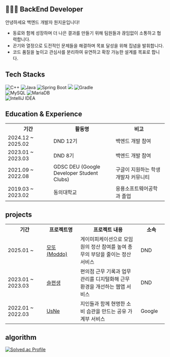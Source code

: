 
<!--
**sudhdkso/sudhdkso** is a ✨ _special_ ✨ repository because its `README.md` (this file) appears on your GitHub profile.

Here are some ideas to get you started:

- 🔭 I’m currently working on ...
- 🌱 I’m currently learning ...
- 👯 I’m looking to collaborate on ...
- 🤔 I’m looking for help with ...
- 💬 Ask me about ...
- 📫 How to reach me: ...
- 😄 Pronouns: ...
- ⚡ Fun fact: ...
-->

## 👩🏻‍💻 BackEnd Developer

<div align="left">

 안녕하세요 백엔드 개발자 원지윤입니다!
 - 동료와 함께 성장하며 더 나은 결과를 만들기 위해 팀원들과 끊임없이 소통하고 협력합니다. <br/>
 - 끈기와 열정으로 도전적인 문제들을 해결하며 목표 달성을 위해 집념을 발휘합니다. <br/>
 - 코드 품질을 높이고 관심사를 분리하여 유연하고 확장 가능한 설계를 목표로 합니다. <br/>

</div>

## Tech Stacks
<div align="left">
<!-- 언어 -->
  <div>
    <img alt="C++" src ="https://img.shields.io/badge/C++-00599C.svg?&style=flat&logo=cplusplus&logoColor=white"/>
    <img alt="Java" src ="https://img.shields.io/badge/Java-007396.svg?&style=flat&logo=OpenJDK&logoColor=white"/>
    <img alt="Spring Boot" src ="https://img.shields.io/badge/SpringBoot-6DB33F?style=flat&logo=SpringBoot&logoColor=white"/>
    <img src="https://img.shields.io/badge/JUnit5-25A162?style=for-the-badge&style=flat&logo=JUnit5&logoColor=white">
    <img alt="Gradle" src ="https://img.shields.io/badge/Gradle-02303A.svg?&style=flat&logo=Gradle&logoColor=white"/>
  </div>
<!-- DB -->
  <div>
    <img alt="MySQL" src ="https://img.shields.io/badge/MySQL-4479A1.svg?&style=flat&logo=MySQL&logoColor=white"/>
    <img alt="MariaDB" src ="https://img.shields.io/badge/MariaDB-003545.svg?&style=flat&logo=MariaDB&logoColor=white"/>
    <!--<img alt="PostgreSQL" src ="https://img.shields.io/badge/PostgreSQL-4169E1.svg?&style=flat&logo=PostgreSQL&logoColor=white"/>-->
  </div>

  <div>
    <img alt="IntelliJ IDEA" src ="https://img.shields.io/badge/IntelliJ IDEA-000000.svg?&style=flat&logo=IntelliJIDEA&logoColor=white"/>
  </div>
</div>

## Education & Experience
<table>
  <tr>
    <th width="200px">기간</th>
    <th width="300px">활동명</th>
    <th width="300px">비고</th>
  <tr>
    <td>2024.12 ~ 2025.02</td>
    <td>DND 12기</td>
    <td>백엔드 개발 참여</td>
  </tr>
  <tr>
    <td>2023.01 ~ 2023.03</td>
    <td>DND 8기</td>
    <td>백엔드 개발 참여</td>
  </tr>
  <tr>
    <td>2021.09 ~ 2022.08</td>
    <td>GDSC DEU (Google Developer Student Clubs)</td>
    <td>구글이 지원하는 학생 개발자 커뮤니티</td>
  </tr>
  <tr>
    <td>2019.03 ~ 2023.02</td>
    <td>동의대학교</td>
    <td>응용소프트웨어공학과 졸업</td>
  </tr>
</table>

## projects

<table>
  <tr>
    <th width="200px" style="white-space: pre-wrap; overflow-wrap: break-word;">기간</th>
    <th width="150px" style="white-space: pre-wrap; overflow-wrap: break-word;">프로젝트명</th>
    <th width="550px" style="white-space: pre-wrap; overflow-wrap: break-word;">프로젝트 내용</th>
    <th width="100px" style="white-space: pre-wrap; overflow-wrap: break-word;">소속</th>
  <tr>
    <td>2025.01 ~ </td>
    <td><a href = https://github.com/dnd-side-project/dnd-12th-7-backend"">모또(Moddo)</a></td>
    <td>게이미피케이션으로 모임원의 정산 참여를 높여 총무의 부담을 줄이는 정산 서비스</td>
    <td>DND</td>
  </tr>
  <tr>
    <td>2023.01 ~ 2023.03</td>
    <td><a href="https://github.com/dnd-side-project/dnd-8th-10-backend">슬편생</a></td>
    <td>편의점 근무 기록과 업무 관리를 디지털화해 근무 환경을 개선하는 웹앱 서비스</td>
    <td>DND</td>
  </tr>
  <tr>
    <td>2022.01 ~ 2022.03</td>
    <td><a href="href="https://github.com/sudhdkso/2022-SolutionChallenge-UsNe"">UsNe</a></td>
    <td>지인들과 함께 현명한 소비 습관을 만드는 공유 가계부 서비스</td>
    <td>Google</td>
  </tr>
</table>


## algorithm

<div align="left"> 
  
  [![Solved.ac Profile](http://mazassumnida.wtf/api/v2/generate_badge?boj=wldbs0617)](https://solved.ac/wldbs0617/) 
  <br>
<!--     [![Anurag's github stats](https://github-readme-stats.vercel.app/api?username=sudhdkso&card_width=370)](https://github.com/anuraghazra/github-readme-stats)
  [![Top Langs](https://github-readme-stats.vercel.app/api/top-langs/?username=sudhdkso&layout=compact&card_width=250)](https://github.com/anuraghazra/github-readme-stats) -->
  
</div>
